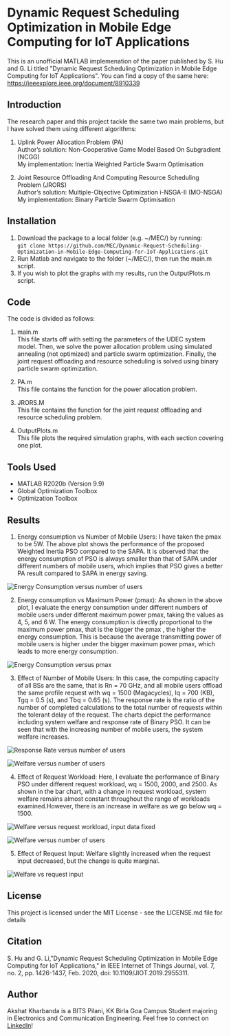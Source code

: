 # Dynamic Request Scheduling Optimization in Mobile Edge Computing for IoT Applications
This is an unofficial MATLAB implemenation of the paper published by S. Hu and G. Li titled "Dynamic Request Scheduling Optimization in Mobile Edge Computing for IoT Applications". You can find a copy of the same here: https://ieeexplore.ieee.org/document/8910339

## Introduction

The research paper and this project tackle the same two main problems, but I have solved them using different algorithms:

1. Uplink Power Allocation Problem (PA) <br />
Author’s solution: Non-Cooperative Game Model Based On Subgradient (NCGG) <br />
My implementation: Inertia Weighted Particle Swarm Optimisation <br />

2. Joint Resource Offloading And Computing Resource Scheduling Problem (JRORS) <br />
Author’s solution: Multiple-Objective Optimization i-NSGA-II (MO-NSGA) <br />
My implementation: Binary Particle Swarm Optimisation

## Installation

1. Download the package to a local folder (e.g. ~/MEC/) by running: <br />
`git clone https://github.com/MEC/Dynamic-Request-Scheduling-Optimization-in-Mobile-Edge-Computing-for-IoT-Applications.git`
2. Run Matlab and navigate to the folder (~/MEC/), then run the main.m script. <br />
3. If you wish to plot the graphs with my results, run the OutputPlots.m script.

## Code

The code is divided as follows:

1. main.m <br />
This file starts off with setting the parameters of the UDEC system model. Then, we solve the power allocation problem using simulated annealing (not optimized) and particle swarm optimization. Finally, the joint request offloading and resource scheduling is solved using binary particle swarm optimization.

2. PA.m <br />
This file contains the function for the power allocation problem.

3. JRORS.M <br />
This file contains the function for the joint request offloading and resource scheduling problem.

4. OutputPlots.m <br />
This file plots the required simulation graphs, with each section covering one plot.

## Tools Used

* MATLAB R2020b (Version 9.9)
* Global Optimization Toolbox
* Optimization Toolbox

## Results

1. Energy consumption vs Number of Mobile Users: I have taken the pmax to be 5W. The above plot shows the performance of the proposed Weighted Inertia PSO compared to the SAPA. It is observed that the energy consumption of PSO is always smaller than that of SAPA under different numbers of mobile users, which implies that PSO gives a better PA result compared to SAPA in energy saving.

![Energy Consumption versus number of users](https://github.com/Akshat2430/Dynamic-Request-Scheduling-Optimization-in-Mobile-Edge-Computing-for-IoT-Applications/blob/main/images/Energy%20Consumption%20versus%20number%20of%20users.jpg)

2. Energy consumption vs Maximum Power (pmax): As shown in the above plot, I evaluate the energy consumption under different numbers of mobile users under different maximum power pmax, taking the values as 4, 5, and 6 W. The energy consumption is directly proportional to the maximum power pmax, that is the bigger the pmax , the higher the energy consumption. This is because the average transmitting power of mobile users is higher under the bigger maximum power pmax, which leads to more energy consumption.

![Energy Consumption versus pmax](https://github.com/Akshat2430/Dynamic-Request-Scheduling-Optimization-in-Mobile-Edge-Computing-for-IoT-Applications/blob/main/images/Energy%20Consumption%20versus%20pmax.jpg)

3. Effect of Number of Mobile Users: In this case, the computing capacity of all BSs are the same, that is Rn = 70 GHz, and all mobile users offload the same profile request with wq = 1500 (Magacycles), Iq = 700 (KB), Tgq = 0.5 (s), and Tbq = 0.65 (s). The response rate is the ratio of the number of completed calculations to the total number of requests within the tolerant delay of the request. The charts depict the performance including system welfare and response rate of Binary PSO. It can be seen that with the increasing number of mobile users, the system welfare increases.

![Response Rate versus number of users](https://github.com/Akshat2430/Dynamic-Request-Scheduling-Optimization-in-Mobile-Edge-Computing-for-IoT-Applications/blob/main/images/Response%20Rate%20versus%20number%20of%20users.jpg)

![Welfare versus number of users](https://github.com/Akshat2430/Dynamic-Request-Scheduling-Optimization-in-Mobile-Edge-Computing-for-IoT-Applications/blob/main/images/Welfare%20versus%20number%20of%20users.jpg)

4. Effect of Request Workload: Here, I evaluate the performance of Binary PSO under different request workload, wq = 1500, 2000, and 2500. As shown in the bar chart, with a change in request workload, system welfare remains almost constant throughout the range of workloads examined.However, there is an increase in welfare as we go below wq = 1500.

![Welfare versus request workload, input data fixed](https://github.com/Akshat2430/Dynamic-Request-Scheduling-Optimization-in-Mobile-Edge-Computing-for-IoT-Applications/blob/main/images/Welfare%20versus%20request%20workload%2C%20input%20data%20fixed.jpg)

![Welfare versus number of users](https://github.com/Akshat2430/Dynamic-Request-Scheduling-Optimization-in-Mobile-Edge-Computing-for-IoT-Applications/blob/main/images/Welfare%20versus%20request%20workload.jpg)

5. Effect of Request Input: Welfare slightly increased when the request input decreased, but the change is quite marginal.

![Welfare vs request input](https://github.com/Akshat2430/Dynamic-Request-Scheduling-Optimization-in-Mobile-Edge-Computing-for-IoT-Applications/blob/main/images/Welfare%20vs%20request%20input.jpg)

## License

This project is licensed under the MIT License - see the LICENSE.md file for details

## Citation

S. Hu and G. Li,"Dynamic Request Scheduling Optimization in Mobile Edge Computing for IoT Applications," in IEEE Internet of Things Journal, vol. 7, no. 2, pp. 1426-1437, Feb. 2020, doi: 10.1109/JIOT.2019.2955311.

## Author

Akshat Kharbanda is a BITS Pilani, KK Birla Goa Campus Student majoring in Electronics and Communication Engineering. Feel free to connect on [LinkedIn](https://www.linkedin.com/in/akshat-kharbanda-b91986148/)!

